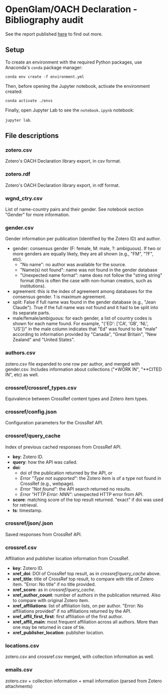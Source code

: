 # OpenGlam/OACH Declaration - Bibliography audit

See the report published [here](https://medium.com/open-glam/bibliography-audit-and-data-extraction-671c76a99626) to find out more.

## Setup

To create an environment with the required Python packages, use Anaconda's `conda` package manager:

`conda env create -f environment.yml`

Then, before opening the Jupyter notebook, activate the environment created:

`conda activate ./envs`

Finally, open Jupyter Lab to see the `notebook.ipynb` notebook:

`jupyter lab`.

## File descriptions

### zotero.csv
Zotero's OACH Declaration library export, in csv format.

### zotero.rdf
Zotero's OACH Declaration library export, in rdf format.

### wgnd_ctry.csv
List of name-country pairs and their gender. See notebook section "Gender" for more information.

### gender.csv
Gender information per publication (identified by the Zotero ID) and author.

- gender: consensus gender (F: female, M: male, ?: ambiguous). If two or more genders are equally likely, they are all shown (e.g., "FM", "?F", etc).
	- "No name": no author was available for the source.
	- "Name(s) not found": name was not found in the gender database
	- "Unexpected name format": name does not follow the "string <comma> string" format (this is often the case with non-human creators, such as institutions).
- agreement: this is the index of agreement among databases for the consensus gender. 1 is maximum agreement.
- split: False if full name was found in the gender database (e.g., "Jean Claude"). True if the full name was not found and it had to be split into its separate parts.
- male/female/ambiguous: for each gender, a list of country codes is shown for each name found. For example, "{'ED': ['CA', 'GB', 'NL', 'US']}" in the male column indicates that "Ed" was found to be "male" according to information provided by "Canada", "Great Britain", "New Zealand" and "United States".

### authors.csv
zotero.csv file expanded to one row per author, and merged with gender.csv. Includes information about collections ("\*WORK IN", "\*\*CITED IN", etc) as well.

### crossref/crossref_types.csv
Equivalence between CrossRef content types and Zotero item types.

### crossref/config.json
Configuration parameters for the CrossRef API.

### crossref/query_cache
Index of previous cached responses from CrossRef API.

- **key**: Zotero ID.
- **query**: how the API was called.
- **doi**:
 	- doi of the publication returned by the API, or
 	- *Error "Type not supported"*: the Zotero item is of a type not found in CrossRef (e.g., webpage).
 	- *Error "Not found"*: the API search returned no results.
 	- *Error "HTTP Error: NNN"*: unexpected HTTP error from API.
- **score**: matching score of the top result returned. "exact" if doi was used for retrieval.
- **ts**: timestamp.

### crossref/json/<ZOTERO-ID>.json
Saved responses from CrossRef API.

### crossref.csv
Affiliation and publisher location information from CrossRef.

- **key**: Zotero ID.
- **xref_doi**: DOI of CrossRef top result, as in *crossref/query_cache* above.
- **xref_title**: title of CrossRef top result, to compare with title of Zotero item. "Error: No title" if no title provided.
- **xref_score**: as in *crossref/query_cache*.
- **xref_author_count**: number of authors in the publication returned. Also to compare with original Zotero item.
- **xref_affiliations**: list of affiliation lists, on per author. "Error: No affiliations provided" if no affiliations returned by the API.
- **xref_affil_first_first**: first affiliation of the first author.
- **xref_affil_main**: most frequent affiliation across all authors. More than one may be returned in case of tie.
- **xref_publisher_location**: publisher location.

### locations.csv
zotero.csv and crossref.csv merged, with collection information as well.

### emails.csv
zotero.csv + collection information + email information (parsed from Zotero attachments)
